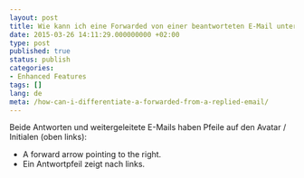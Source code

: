 ```yaml
---
layout: post
title: Wie kann ich eine Forwarded von einer beantworteten E-Mail unterscheiden?
date: 2015-03-26 14:11:29.000000000 +02:00
type: post
published: true
status: publish
categories:
- Enhanced Features
tags: []
lang: de
meta: /how-can-i-differentiate-a-forwarded-from-a-replied-email/
---
```


Beide Antworten und weitergeleitete E-Mails haben Pfeile auf den Avatar / Initialen (oben links):

* A forward arrow pointing to the right.
* Ein Antwortpfeil zeigt nach links.
